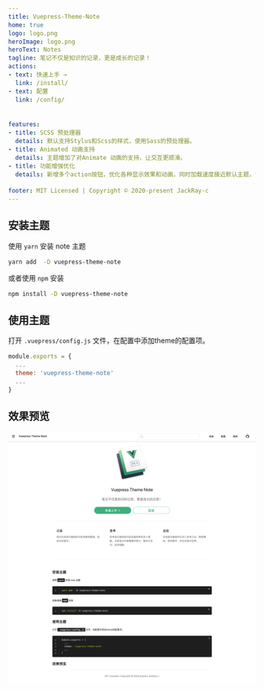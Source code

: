 ```yaml
---
title: Vuepress-Theme-Note
home: true
logo: logo.png
heroImage: logo.png
heroText: Notes
tagline: 笔记不仅是知识的记录，更是成长的记录！
actions:
- text: 快速上手 →
  link: /install/
- text: 配置
  link: /config/


features: 
- title: SCSS 预处理器
  details: 默认支持Stylus和Scss的样式，使用Sass的预处理器。
- title: Animated 动画支持
  details: 主题增加了对Animate 动画的支持，让交互更顺滑。
- title: 功能增强优化
  details: 新增多个action按钮，优化各种显示效果和动画，同时加载速度接近默认主题，专为写笔记诞生。

footer: MIT Licensed | Copyright © 2020-present JackRay-c
---
```



## 安装主题

使用 `yarn` 安装 note 主题

```bash
yarn add  -D vuepress-theme-note
```

或者使用  `npm` 安装

```bash
npm install -D vuepress-theme-note
```

## 使用主题

打开 `.vuepress/config.js` 文件，在配置中添加theme的配置项。

```javascript
module.exports = {
  ...
  theme: 'vuepress-theme-note'
  ...
}
```

## 效果预览

![预览](./03.png)